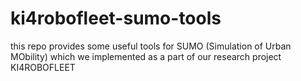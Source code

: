 # ki4robofleet-sumo-tools
this repo provides some useful tools for SUMO (Simulation of Urban MObility) which we implemented as a part of our research project KI4ROBOFLEET
